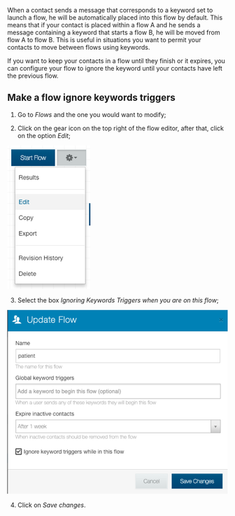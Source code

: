 When a contact sends a message that corresponds to a keyword set to launch a flow, he will be automatically placed into this flow by default. This means that if your contact is placed within a flow A and he sends a message containing a keyword that starts a flow B, he will be moved from flow A to flow B.
This is useful in situations you want to permit your contacts to move between flows using keywords. 

If you want to keep your contacts in a flow until they finish or it expires, you can configure your flow to ignore the keyword until your contacts have left the previous flow.

## Make a flow ignore keywords triggers

1. Go to *Flows* and the one you would want to modify;

2. Click on the gear icon on the top right of the flow editor, after that, click on the option *Edit*;

![](/img/triggers/triggers18.png)

3. Select the box *Ignoring Keywords Triggers when you are on this flow*;

![](/img/triggers/triggers19.png)

4. Click on *Save changes*.